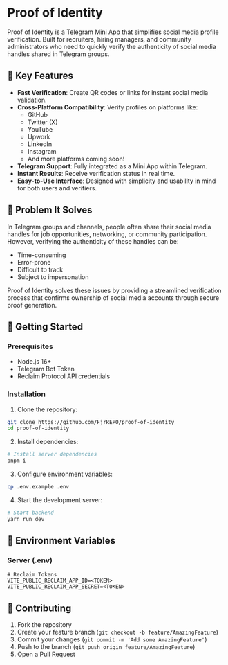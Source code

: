 # Proof of Identity

Proof of Identity is a Telegram Mini App that simplifies social media profile verification. Built for recruiters, hiring managers, and community administrators who need to quickly verify the authenticity of social media handles shared in Telegram groups.

## 🌟 Key Features

- **Fast Verification**: Create QR codes or links for instant social media validation.
- **Cross-Platform Compatibility**: Verify profiles on platforms like:
  - GitHub
  - Twitter (X)
  - YouTube
  - Upwork
  - LinkedIn
  - Instagram
  - And more platforms coming soon!
- **Telegram Support**: Fully integrated as a Mini App within Telegram.
- **Instant Results**: Receive verification status in real time.
- **Easy-to-Use Interface**: Designed with simplicity and usability in mind for both users and verifiers.

## 🎯 Problem It Solves

In Telegram groups and channels, people often share their social media handles for job opportunities, networking, or community participation. However, verifying the authenticity of these handles can be:

- Time-consuming
- Error-prone
- Difficult to track
- Subject to impersonation

Proof of Identity solves these issues by providing a streamlined verification process that confirms ownership of social media accounts through secure proof generation.

## 🚀 Getting Started

### Prerequisites

- Node.js 16+
- Telegram Bot Token
- Reclaim Protocol API credentials

### Installation

1. Clone the repository:

```bash
git clone https://github.com/FjrREPO/proof-of-identity
cd proof-of-identity
```

2. Install dependencies:

```bash
# Install server dependencies
pnpm i
```

3. Configure environment variables:

```bash
cp .env.example .env
```

4. Start the development server:

```bash
# Start backend
yarn run dev

```

## 🔑 Environment Variables

### Server (.env)

```
# Reclaim Tokens
VITE_PUBLIC_RECLAIM_APP_ID=<TOKEN>
VITE_PUBLIC_RECLAIM_APP_SECRET=<TOKEN>
```

## 🤝 Contributing

1. Fork the repository
2. Create your feature branch (`git checkout -b feature/AmazingFeature`)
3. Commit your changes (`git commit -m 'Add some AmazingFeature'`)
4. Push to the branch (`git push origin feature/AmazingFeature`)
5. Open a Pull Request
